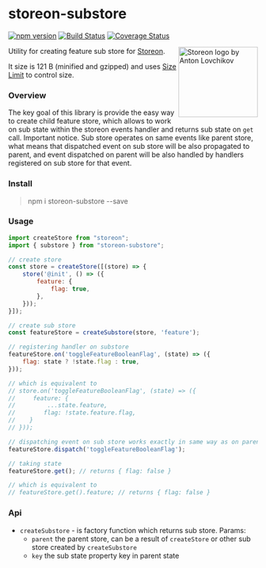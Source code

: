 # storeon-substore

[![npm version](https://badge.fury.io/js/storeon-substore.svg)](https://badge.fury.io/js/storeon-substore)
[![Build Status](https://travis-ci.org/majo44/storeon-substore.svg?branch=master)](https://travis-ci.org/majo44/storeon-substore)
[![Coverage Status](https://coveralls.io/repos/github/majo44/storeon-substore/badge.svg?branch=master)](https://coveralls.io/github/majo44/storeon-substore?branch=master)

<img src="https://storeon.github.io/storeon/logo.svg" align="right"
     alt="Storeon logo by Anton Lovchikov" width="160" height="142">
     
Utility for creating feature sub store for [Storeon](https://github.com/storeon/storeon).    

It size is 121 B (minified and gzipped) and uses [Size Limit](https://github.com/ai/size-limit) to control size.

### Overview
The key goal of this library is provide the easy way to create child feature store, 
which allows to work on sub state within the storeon events handler and returns 
sub state on `get` call. Important notice. Sub store operates on same events like parent store,
what means that dispatched event on sub store will be also propagated to parent, 
and event dispatched on parent will be also handled by handlers registered on sub store
for that event.   

### Install
> npm i storeon-substore --save

### Usage
 
```javascript
import createStore from "storeon";
import { substore } from "storeon-substore";

// create store 
const store = createStore([(store) => {
    store('@init', () => ({
        feature: {
            flag: true,
        },
    }));    
}]);

// create sub store
const featureStore = createSubstore(store, 'feature');

// registering handler on substore
featureStore.on('toggleFeatureBooleanFlag', (state) => ({
    flag: state ? !state.flag : true, 
}));

// which is equivalent to 
// store.on('toggleFeatureBooleanFlag', (state) => ({
//     feature: {
//         ...state.feature,
//        flag: !state.feature.flag, 
//    }   
// }));

// dispatching event on sub store works exactly in same way as on parent one 
featureStore.dispatch('toggleFeatureBooleanFlag');

// taking state
featureStore.get(); // returns { flag: false }

// which is equivalent to 
// featureStore.get().feature; // returns { flag: false }

```

### Api
- `createSubstore` - is factory function which returns sub store. Params:
  - `parent` the parent store, can be a result of `createStore` or other sub store created by `createSubstore`
  - `key` the sub state property key in parent state 

